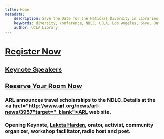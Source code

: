 ```yaml
---
title: Home
metadata:
    description: Save the Date for the National Diversity in Libraries Conference (NDLC) 2016 UCLA, Los Angeles, California where library staff discuss issues relating to diversity.
    keywords: diversity, conference, NDLC, UCLA, Los Angeles, Save, Date, national, 2016, what is diversity, diversity committee, keynote, speakers, Chris Bourg, April Hathcock, Lakota Harden,
    author: UCLA Library
---
```

# [Register Now](../05.registration/registration.md)

## [Keynote Speakers](../02.keynote/about.md)

## [Reserve Your Room Now](../06.housing/about.md)

### ARL announces travel scholarships to the NDLC. Details at the <a href="http://www.arl.org/news/arl-news/3957"target="_blank">ARL web site. 

### **Opening Keynote,** <a href="http://www.speakoutnow.org/speaker/harden-lakota" target="_blank">Lakota Harden</a>, orator, activist, community organizer, workshop facilitator, radio host and poet.
